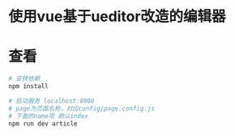 # 使用vue基于ueditor改造的编辑器



# 查看

``` bash
# 安转依赖
npm install

# 启动服务 localhost:8080 
# page为页面名称，对应config/page.config.js 
# 下面的name项 默认index
npm run dev article

```



